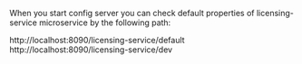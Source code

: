 When you start config server you can check default properties of licensing-service microservice by the following path:

http://localhost:8090/licensing-service/default
http://localhost:8090/licensing-service/dev

